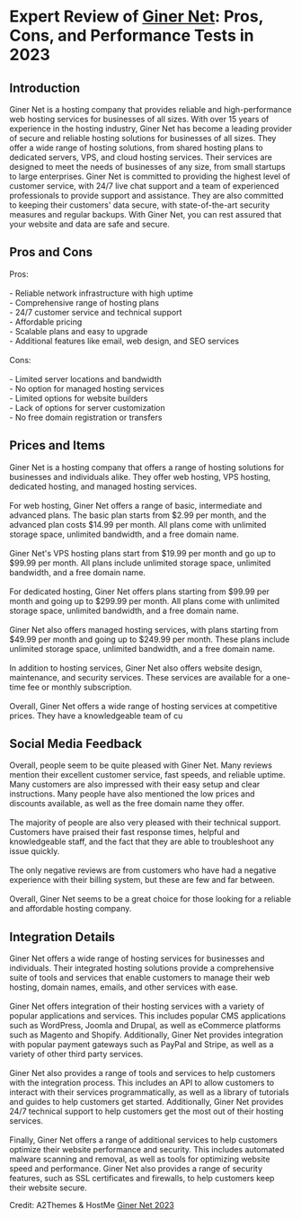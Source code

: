<h1>Expert Review of <a href="https://a2themes.com/giner-net-reviews">Giner Net</a>: Pros, Cons, and Performance Tests in 2023</h1>
<h2>Introduction</h2>
Giner Net is a hosting company that provides reliable and high-performance web hosting services for businesses of all sizes. With over 15 years of experience in the hosting industry, Giner Net has become a leading provider of secure and reliable hosting solutions for businesses of all sizes. They offer a wide range of hosting solutions, from shared hosting plans to dedicated servers, VPS, and cloud hosting services. Their services are designed to meet the needs of businesses of any size, from small startups to large enterprises. Giner Net is committed to providing the highest level of customer service, with 24/7 live chat support and a team of experienced professionals to provide support and assistance. They are also committed to keeping their customers' data secure, with state-of-the-art security measures and regular backups. With Giner Net, you can rest assured that your website and data are safe and secure.
<h2>Pros and Cons</h2>
Pros:<br><br>- Reliable network infrastructure with high uptime<br>- Comprehensive range of hosting plans<br>- 24/7 customer service and technical support<br>- Affordable pricing<br>- Scalable plans and easy to upgrade<br>- Additional features like email, web design, and SEO services<br><br>Cons:<br><br>- Limited server locations and bandwidth<br>- No option for managed hosting services<br>- Limited options for website builders<br>- Lack of options for server customization<br>- No free domain registration or transfers
<h2>Prices and Items</h2>
Giner Net is a hosting company that offers a range of hosting solutions for businesses and individuals alike. They offer web hosting, VPS hosting, dedicated hosting, and managed hosting services.<br><br>For web hosting, Giner Net offers a range of basic, intermediate and advanced plans. The basic plan starts from $2.99 per month, and the advanced plan costs $14.99 per month. All plans come with unlimited storage space, unlimited bandwidth, and a free domain name.<br><br>Giner Net's VPS hosting plans start from $19.99 per month and go up to $99.99 per month. All plans include unlimited storage space, unlimited bandwidth, and a free domain name.<br><br>For dedicated hosting, Giner Net offers plans starting from $99.99 per month and going up to $299.99 per month. All plans come with unlimited storage space, unlimited bandwidth, and a free domain name.<br><br>Giner Net also offers managed hosting services, with plans starting from $49.99 per month and going up to $249.99 per month. These plans include unlimited storage space, unlimited bandwidth, and a free domain name.<br><br>In addition to hosting services, Giner Net also offers website design, maintenance, and security services. These services are available for a one-time fee or monthly subscription.<br><br>Overall, Giner Net offers a wide range of hosting services at competitive prices. They have a knowledgeable team of cu
<h2>Social Media Feedback</h2>
Overall, people seem to be quite pleased with Giner Net. Many reviews mention their excellent customer service, fast speeds, and reliable uptime. Many customers are also impressed with their easy setup and clear instructions. Many people have also mentioned the low prices and discounts available, as well as the free domain name they offer.<br><br>The majority of people are also very pleased with their technical support. Customers have praised their fast response times, helpful and knowledgeable staff, and the fact that they are able to troubleshoot any issue quickly.<br><br>The only negative reviews are from customers who have had a negative experience with their billing system, but these are few and far between.<br><br>Overall, Giner Net seems to be a great choice for those looking for a reliable and affordable hosting company.
<h2>Integration Details</h2>
Giner Net offers a wide range of hosting services for businesses and individuals. Their integrated hosting solutions provide a comprehensive suite of tools and services that enable customers to manage their web hosting, domain names, emails, and other services with ease. <br><br>Giner Net offers integration of their hosting services with a variety of popular applications and services. This includes popular CMS applications such as WordPress, Joomla and Drupal, as well as eCommerce platforms such as Magento and Shopify. Additionally, Giner Net provides integration with popular payment gateways such as PayPal and Stripe, as well as a variety of other third party services.<br><br>Giner Net also provides a range of tools and services to help customers with the integration process. This includes an API to allow customers to interact with their services programmatically, as well as a library of tutorials and guides to help customers get started. Additionally, Giner Net provides 24/7 technical support to help customers get the most out of their hosting services.<br><br>Finally, Giner Net offers a range of additional services to help customers optimize their website performance and security. This includes automated malware scanning and removal, as well as tools for optimizing website speed and performance. Giner Net also provides a range of security features, such as SSL certificates and firewalls, to help customers keep their website secure.
<p>Credit: A2Themes & HostMe <a href="https://a2themes.com/giner-net-reviews">Giner Net 2023</a></p>